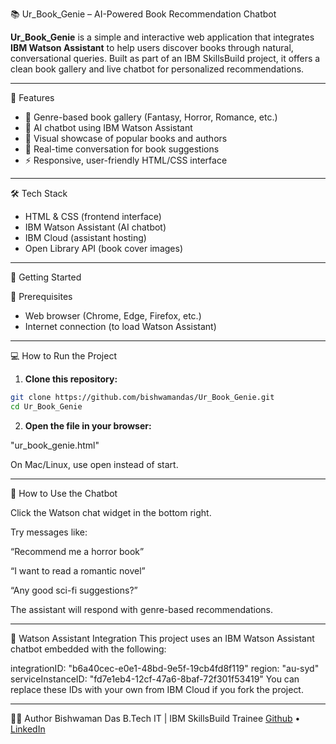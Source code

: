 📚 Ur_Book_Genie – AI-Powered Book Recommendation Chatbot

**Ur_Book_Genie** is a simple and interactive web application that integrates **IBM Watson Assistant** to help users discover books through natural, conversational queries. Built as part of an IBM SkillsBuild project, it offers a clean book gallery and live chatbot for personalized recommendations.

---

🌟 Features

- 🎨 Genre-based book gallery (Fantasy, Horror, Romance, etc.)
- 🧠 AI chatbot using IBM Watson Assistant
- 📖 Visual showcase of popular books and authors
- 💬 Real-time conversation for book suggestions
- ⚡ Responsive, user-friendly HTML/CSS interface

---

🛠 Tech Stack

- HTML & CSS (frontend interface)
- IBM Watson Assistant (AI chatbot)
- IBM Cloud (assistant hosting)
- Open Library API (book cover images)

---

🚀 Getting Started

📁 Prerequisites

- Web browser (Chrome, Edge, Firefox, etc.)
- Internet connection (to load Watson Assistant)

---

💻 How to Run the Project

1. **Clone this repository:**
```bash
git clone https://github.com/bishwamandas/Ur_Book_Genie.git
cd Ur_Book_Genie
```

2. **Open the file in your browser:**

  "ur_book_genie.html"
  
On Mac/Linux, use open instead of start.

---

💬 How to Use the Chatbot

Click the Watson chat widget in the bottom right.

Try messages like:

  “Recommend me a horror book”

  “I want to read a romantic novel”

  “Any good sci-fi suggestions?”

The assistant will respond with genre-based recommendations.

---

🧠 Watson Assistant Integration
This project uses an IBM Watson Assistant chatbot embedded with the following:

integrationID: "b6a40cec-e0e1-48bd-9e5f-19cb4fd8f119"
region: "au-syd"
serviceInstanceID: "fd7e1eb4-12cf-47a6-8baf-72f301f53419"
You can replace these IDs with your own from IBM Cloud if you fork the project.

---

🙋‍♂️ Author
Bishwaman Das
B.Tech IT | IBM SkillsBuild Trainee
[Github](https://github.com/bishwamanDas) • [LinkedIn](www.linkedin.com/in/bishwamandas1102)
